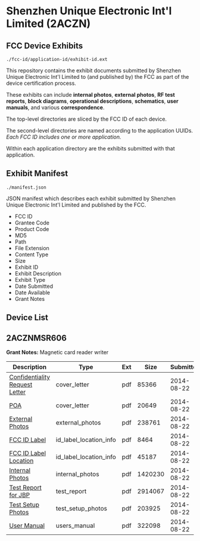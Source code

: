 # Shenzhen Unique Electronic Int'l Limited (2ACZN)
## FCC Device Exhibits

```
./fcc-id/application-id/exhibit-id.ext
```

This repository contains the exhibit documents submitted by Shenzhen Unique Electronic Int'l Limited to (and published by) the FCC as part of the device certification process.

These exhibits can include **internal photos**, **external photos**, **RF test reports**, **block diagrams**, **operational descriptions**, **schematics**, **user manuals**, and various **correspondence**.

The top-level directories are sliced by the FCC ID of each device.

The second-level directories are named according to the application UUIDs. *Each FCC ID includes one or more application.*

Within each application directory are the exhibits submitted with that application. 

## Exhibit Manifest

```
./manifest.json
```

JSON manifest which describes each exhibit submitted by Shenzhen Unique Electronic Int'l Limited and published by the FCC.

- FCC ID
- Grantee Code
- Product Code
- MD5
- Path
- File Extension
- Content Type
- Size
- Exhibit ID
- Exhibit Description
- Exhibit Type
- Date Submitted
- Date Available
- Grant Notes

## Device List
## 2ACZNMSR606
**Grant Notes:** Magnetic card reader writer

| Description | Type | Ext | Size | Submitted | Available |
| ----------- | ---- | --- | ---- | --------- | --------- |
| [Confidentiality Request Letter](2ACZNMSR606/2da8682037b522b271033b3bfd08ff55/2366487.pdf) | cover_letter | pdf | 85366 | 2014-08-22 | 2014-08-22 |
| [POA](2ACZNMSR606/2da8682037b522b271033b3bfd08ff55/2366488.pdf) | cover_letter | pdf | 20649 | 2014-08-22 | 2014-08-22 |
| [External Photos](2ACZNMSR606/2da8682037b522b271033b3bfd08ff55/2366489.pdf) | external_photos | pdf | 238761 | 2014-08-22 | 2014-08-22 |
| [FCC ID Label](2ACZNMSR606/2da8682037b522b271033b3bfd08ff55/2366491.pdf) | id_label_location_info | pdf | 8464 | 2014-08-22 | 2014-08-22 |
| [FCC ID Label Location](2ACZNMSR606/2da8682037b522b271033b3bfd08ff55/2366492.pdf) | id_label_location_info | pdf | 45187 | 2014-08-22 | 2014-08-22 |
| [Internal Photos](2ACZNMSR606/2da8682037b522b271033b3bfd08ff55/2366490.pdf) | internal_photos | pdf | 1420230 | 2014-08-22 | 2014-08-22 |
| [Test Report for JBP](2ACZNMSR606/2da8682037b522b271033b3bfd08ff55/2366494.pdf) | test_report | pdf | 2914067 | 2014-08-22 | 2014-08-22 |
| [Test Setup Photos](2ACZNMSR606/2da8682037b522b271033b3bfd08ff55/2366493.pdf) | test_setup_photos | pdf | 203925 | 2014-08-22 | 2014-08-22 |
| [User Manual](2ACZNMSR606/2da8682037b522b271033b3bfd08ff55/2366495.pdf) | users_manual | pdf | 322098 | 2014-08-22 | 2014-08-22 |

